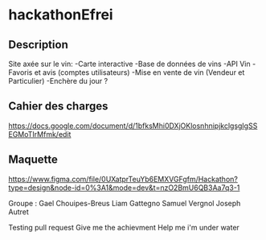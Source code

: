 # hackathonEfrei

## Description

Site axée sur le vin:
-Carte interactive
-Base de données de vins
-API Vin
-Favoris et avis (comptes utilisateurs)
-Mise en vente de vin (Vendeur et Particulier)
-Enchère du jour ?
## Cahier des charges
https://docs.google.com/document/d/1bfksMhi0DXjOKlosnhnipjkclgsgIgSSEGMoTIrMfmk/edit
## Maquette
https://www.figma.com/file/0UXatprTeuYb6EMXVGFgfm/Hackathon?type=design&node-id=0%3A1&mode=dev&t=nzO2BmU6QB3Aa7q3-1

Groupe :
Gael Chouipes-Breus
Liam Gattegno
Samuel Vergnol
Joseph Autret

Testing pull request
Give me the achievment
Help me i'm under water
